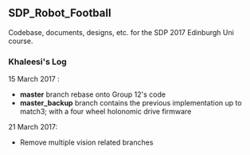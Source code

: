 ## SDP_Robot_Football
Codebase, documents, designs, etc. for the SDP 2017 Edinburgh Uni course.

### Khaleesi's Log

15 March 2017 :
- **master** branch rebase onto Group 12's code
- **master_backup** branch contains the previous implementation up to match3; with a four wheel holonomic drive firmware

21 March 2017:
- Remove multiple vision related branches